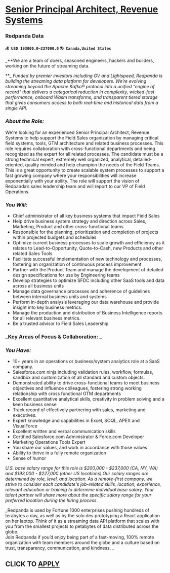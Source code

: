 # [Senior Principal Architect, Revenue Systems](https://www.remotewlb.com/apply/senior-principal-architect-revenue-systems-89815)  
### Redpanda Data  
#### `💰 USD 193000.0~237000.0` `🌎 Canada,United States`  
_**We are a team of doers, seasoned engineers, hackers and builders, working on the future of streaming data.  
  
**_ _Funded by premier investors including GV and Lightspeed, Redpanda is building the streaming data platform for developers. We’re evolving streaming beyond the Apache Kafka® protocol into a unified “engine of record” that delivers a categorical reduction in complexity, wicked-fast performance, onboard Wasm transforms, and transparent tiered storage that gives consumers access to both real-time and historical data from a single API._

###  _About the Role:_

We're looking for an experienced Senior Principal Architect, Revenue Systems to help support the Field Sales organization by managing critical field systems, tools, GTM architecture and related business processes. This role requires collaboration with cross-functional departments and being recognized as the expert for all related processes. The candidate must be a strong technical expert, extremely well organized, analytical, detailed-oriented, quality minded and help champion the needs of the Field Teams. This is a great opportunity to create scalable system processes to support a fast growing company where your responsibilities will increase exponentially with your ability. The role will support the vision of Redpanda’s sales leadership team and will report to our VP of Field Operations.

###  _You Will:_

  * Chief administrator of all key business systems that impact Field Sales
  * Help drive business system strategy and direction across Sales, Marketing, Product and other cross-functional teams
  * Responsible for the planning, prioritization and completion of projects within projected budgets and schedules
  * Optimize current business processes to scale growth and efficiency as it relates to Lead-to-Opportunity, Quote-to-Cash, new Products and other related Sales Tools 
  * Facilitate successful implementation of new technology and processes, fostering an organization of continuous process improvement
  * Partner with the Product Team and manage the development of detailed design specifications for use by Engineering teams
  * Develop strategies to optimize SFDC including other SaaS tools and data across all business units
  * Manage data governance processes and adherence of guidelines between internal business units and systems
  * Perform in-depth analysis leveraging our data warehouse and provide insight into key business metrics.
  * Manage the production and distribution of Business Intelligence reports for all relevant business metrics.
  * Be a trusted advisor to Field Sales Leadership 

### _Key Areas of Focus & Collaboration: _

### _You Have:_

  * 10+ years in an operations or business/system analytics role at a SaaS company.
  * Salesforce.com ninja including validation rules, workflow, formulas, sandbox and customization of all standard and custom objects.
  * Demonstrated ability to drive cross-functional teams to meet business objectives and influence colleagues, fostering strong working relationship with cross functional GTM departments
  * Excellent quantitative analytical skills, creativity in problem solving and a keen business sense
  * Track record of effectively partnering with sales, marketing and executives.
  * Expert knowledge and capabilities in Excel, SOQL, APEX and VisualForce
  * Excellent written and verbal communication skills 
  * Certified Salesforce.com Administrator & Force.com Developer 
  * Marketing Operations Tools Expert
  * You share our values, and work in accordance with those values
  * Ability to thrive in a fully remote organization
  * Sense of humor 

_U.S. base salary range for this role is $200,000 - $237,000 (CA, NY, WA) and $193,000 - $227,000 (other US locations).Our salary ranges are determined by role, level, and location. As a remote-first company, we strive to consider each candidate's job-related skills, location, experience, relevant education or training to determine individual base salary. Your talent partner will share more about the specific salary range for your preferred location during the hiring process._

 _Redpanda is used by Fortune 1000 enterprises pushing hundreds of terabytes a day, as well as by the solo dev prototyping a React application on her laptop. Think of it as a streaming data API platform that scales with you from the smallest projects to petabytes of data distributed across the globe.  
Join Redpanda if you’d enjoy being part of a fast-moving, 100% remote organization with team members around the globe and a culture based on trust, transparency, communication, and kindness. _

  
## CLICK TO [APPLY](https://www.remotewlb.com/apply/senior-principal-architect-revenue-systems-89815)

